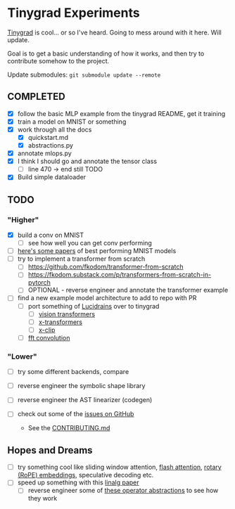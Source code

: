 # Tinygrad Experiments

[Tinygrad](https://github.com/tinygrad/tinygrad) is cool... or so I've heard. Going to mess around with it here. Will update.

Goal is to get a basic understanding of how it works, and then try to contribute somehow to the project.

Update submodules:
    `git submodule update --remote`


## COMPLETED
- [X] follow the basic MLP example from the tinygrad README, get it training
- [X] train a model on MNIST or something
- [X] work through all the docs
  - [X] quickstart.md
  - [X] abstractions.py
- [X] annotate mlops.py
- [X] I think I should go and annotate the tensor class
  - [ ] line 470 -> end still TODO
- [X] Build simple dataloader

## TODO

### "Higher"
- [X] build a conv on MNIST
  - [ ] see how well you can get conv performing
- [ ] [here's some papers](https://paperswithcode.com/sota/image-classification-on-mnist) of best performing MNIST models
- [ ] try to implement a transformer from scratch
  - [ ] https://github.com/fkodom/transformer-from-scratch
  - [ ] https://fkodom.substack.com/p/transformers-from-scratch-in-pytorch
  - [ ] OPTIONAL - reverse engineer and annotate the transformer example
- [ ] find a new example model architecture to add to repo with PR
  - [ ] port something of [Lucidrains](https://github.com/lucidrains?tab=repositories) over to tinygrad
    - [ ] [vision transformers](https://github.com/lucidrains/vit-pytorch)
    - [ ] [x-transformers](https://github.com/lucidrains/x-transformers)
    - [ ] [x-clip](https://github.com/lucidrains/x-clip)
  - [ ] [fft convolution](https://github.com/fkodom/fft-conv-pytorch)

### "Lower"
- [ ] try some different backends, compare
- [ ] reverse engineer the symbolic shape library
- [ ] reverse engineer the AST linearizer (codegen)

- [ ] check out some of the [issues on GitHub](https://github.com/tinygrad/tinygrad/issues)
  - See the [CONTRIBUTING.md](https://github.com/tinygrad/tinygrad/blob/c7f4dd6cb0651ad974f88a4ff2cf7dfe71c5d769/CONTRIBUTING.md)

## Hopes and Dreams
- [ ] try something cool like sliding window attention, [flash attention](https://github.com/Dao-AILab/flash-attention), [rotary (RoPE) embeddings](https://github.com/lucidrains/rotary-embedding-torch), speculative decoding etc.
- [ ] speed up something with this [linalg paper](https://arxiv.org/abs/2309.03060)
  - [ ] reverse engineer some of [these operator abstractions](https://github.com/wilson-labs/cola) to see how they work 